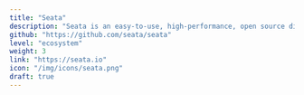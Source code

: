 ```yaml
---
title: "Seata"
description: "Seata is an easy-to-use, high-performance, open source distributed transaction solution."
github: "https://github.com/seata/seata"
level: "ecosystem"
weight: 3
link: "https://seata.io"
icon: "/img/icons/seata.png"
draft: true
---
```

